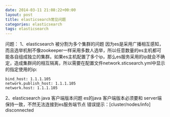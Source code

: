 ```yaml
---
date: 2014-03-11 21:08:22+00:00
layout: post
title: elasticsearch常见问题
categories: elasticsearch
tags: elasticsearch
---
```


问题：
1、elasticsearch 被分割为多个集群的问题 
因为es是采用广播相互感知，而且选举机制不像zookeeper一样采用多数人选举，所以任意数量的es主机都可能各自组成独立的集群。如果es主机配置了多个ip，那么es服务采用的ip就会不确定，造成集群间的相互隔离，所以需要在配置文件network.sticsearch.yml中显示的指定使用的ip:

```
bind_host: 1.1.1.105
network.publish_host: 1.1.1.105
network.host: 1.1.1.105
```
2、elasticsearch java 客户端版本问题
  es的java 客户端版本必须要和 server端保持一致，不然无法连接到es服务端节点  错误提示：[cluster/nodes/info] disconnected
